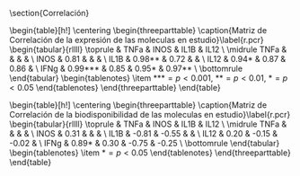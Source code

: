 \section{Correlación}

\begin{table}[h!]
\centering
\begin{threeparttable}
\caption{Matriz de Correlación de la expresión de las moleculas en estudio}\label{r.pcr}
\begin{tabular}{rllll}
\toprule
   & TNFa & INOS & IL1B & IL12 \\ 
  \midrule
TNFa &  &  &  &  \\ 
  INOS &  0.81  &  &  &  \\ 
  IL1B &  0.98**  &  0.72  &  &  \\ 
  IL12 &  0.94*  &  0.87  &  0.86  &  \\ 
  IFNg &  0.99*** &  0.85  &  0.95*  &  0.97**  \\ 
   \bottomrule
   \end{tabular}
   \begin{tablenotes}
	\item ***$=p<0.001$, **$=p<0.01$, *$=p<0.05$
\end{tablenotes}
\end{threeparttable}
\end{table}

\begin{table}[h!]
\centering
\begin{threeparttable}
\caption{Matriz de Correlación de la biodisponibilidad de las moleculas en estudio}\label{r.pcr}
\begin{tabular}{rllll}
\toprule
   & TNFa & INOS & IL1B & IL12 \\ 
  \midrule
TNFa &  &  &  &  \\ 
  INOS &  0.31  &  &  &  \\ 
  IL1B & -0.81  & -0.55  &  &  \\ 
  IL12 &  0.20  & -0.15  & -0.02  &  \\ 
  IFNg &  0.89*  &  0.30  & -0.75  & -0.25  \\ 
   \bottomrule
   \end{tabular}
   \begin{tablenotes}
	\item *$=p<0.05$
\end{tablenotes}
\end{threeparttable}
\end{table}